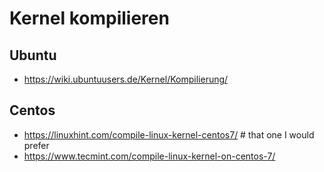 # Kernel kompilieren 

## Ubuntu

  * https://wiki.ubuntuusers.de/Kernel/Kompilierung/
  
## Centos 

  * https://linuxhint.com/compile-linux-kernel-centos7/ # that one I would prefer 
  * https://www.tecmint.com/compile-linux-kernel-on-centos-7/

